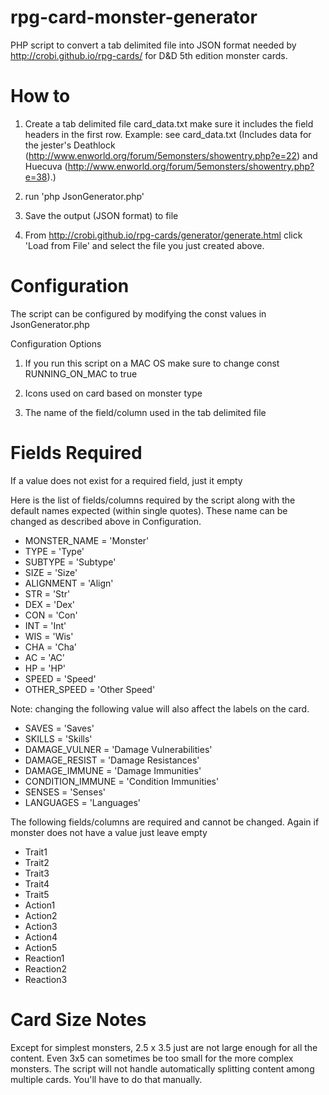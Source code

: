 # rpg-card-monster-generator
PHP script to convert a tab delimited file into JSON format needed by http://crobi.github.io/rpg-cards/ for D&amp;D 5th edition monster cards.

How to
=
1. Create a tab delimited file card_data.txt make sure it includes the field headers in the first row. Example: see card_data.txt (Includes data for the jester's Deathlock (http://www.enworld.org/forum/5emonsters/showentry.php?e=22) and Huecuva (http://www.enworld.org/forum/5emonsters/showentry.php?e=38).)

2. run 'php JsonGenerator.php'

3. Save the output (JSON format) to file

4. From http://crobi.github.io/rpg-cards/generator/generate.html click 'Load from File' and select the file you just created above.

Configuration
=
The script can be configured by modifying the const values in JsonGenerator.php

Configuration Options

1. If you run this script on a MAC OS make sure to change const RUNNING_ON_MAC to true

2. Icons used on card based on monster type

3. The name of the field/column used in the tab delimited file

Fields Required
=
If a value does not exist for a required field, just it empty

Here is the list of fields/columns required by the script along with the default names expected (within single quotes). These name can be changed as described above in Configuration. 

* MONSTER_NAME = 'Monster'         
* TYPE = 'Type'
* SUBTYPE = 'Subtype'
* SIZE = 'Size'
* ALIGNMENT = 'Align'
* STR = 'Str'
* DEX = 'Dex'
* CON = 'Con'
* INT = 'Int'
* WIS = 'Wis'
* CHA = 'Cha'
* AC = 'AC'
* HP = 'HP'
* SPEED = 'Speed'
* OTHER_SPEED = 'Other Speed'

Note: changing the following value will also affect the labels on the card.

* SAVES = 'Saves'
* SKILLS = 'Skills'
* DAMAGE_VULNER = 'Damage Vulnerabilities'
* DAMAGE_RESIST = 'Damage Resistances'
* DAMAGE_IMMUNE = 'Damage Immunities'
* CONDITION_IMMUNE = 'Condition Immunities'
* SENSES = 'Senses'
* LANGUAGES = 'Languages'

The following fields/columns are required and cannot be changed. Again if monster does not have a value just leave empty

* Trait1
* Trait2
* Trait3
* Trait4
* Trait5
* Action1
* Action2
* Action3
* Action4
* Action5
* Reaction1
* Reaction2
* Reaction3

Card Size Notes
=
Except for simplest monsters, 2.5 x 3.5 just are not large enough for all the content. Even 3x5 can sometimes be too small for the more complex monsters. The script will not handle automatically splitting content among multiple cards. You'll have to do that manually.
